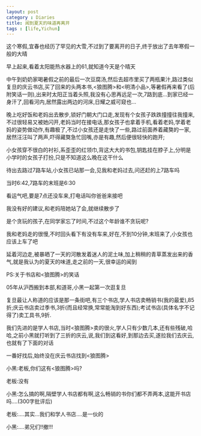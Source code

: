 ```yaml
---
layout: post
category : Diaries
title: 闻到夏天的味道再离开
tags : [life,Yichun]
---
```



这个寒假,宜春也经历了罕见的大雪,不过到了要离开的日子,终于放出了去年寒假一般的大晴
 
早上起来,看着太阳能热水器上的61,就知道今天是个晴天
 
中午到奶奶家喝暑假之前的最后一次豆腐汤,然后去超市里买了两瓶果汁,路过类似复旦的庆云书店,买了回来的头两本书,<狼图腾>和<明清小品>,等暑假再来看了(后附笑话一则),出来时太阳正当着头照,我没有心思再远足一次,7路到底...到家已经一身汗了,回看河内,居然露出两边的河床,日耀之威可窥也...
 
晚上吃好饭和老妈出去散步,锁好门朝大门口走,发现有个女孩子跌跌撞撞往我撞来,不过很轻易又被她闪开,老妈当时在接电话,那女孩子也拿着手机,看着老妈,学着老妈的姿势做动作,有趣极了,不过小女孩还是走快了一些,路过前面养着藏獒的一家,居然汪汪叫了两声,吓得藏獒急忙回嘴,亦是有趣,然后便很轻快的跑开;
 
小女孩穿不很白的衬衫,系歪歪的红领巾,背这大大的书包,钥匙挂在脖子上,分明是小学时的女孩子打扮,只是不知道这么晚在这干什么
 
待出去路过7路车站,小女孩已站那一会,见我和老妈过去,问还赶的上7路车吗
 
当时6:42,7路车的末班是6:30
 
看运气吧,要是7点还没车来,打电话叫你爸爸来接吧
 
我没有好的建议,和老妈陪她站了会,就继续散步了
 
是个贪玩的孩子,在同学家忘了时间,不过这个年龄谁不贪玩呢?
 
我和老妈走的很慢,不时回头看下有没有车来,好在,不到10分钟,末班来了,小女孩也应该上车了吧
 
延着河边走,被暴晒了一天的河散发着迷人的泥土味,加上稍稍的青草蒸发出来的香气,就是我认为的夏天的味道,走之前的一天,很幸运的闻到
 
 
PS:关于书店和<狼图腾>的笑话
 
05年从沪西搬到本部,和道哥,小黑一起第一次逛复旦
 
复旦最让人称道的应该是那一条街吧,有三个书店,学人书店卖畅销书(我的最爱),85折;庆云书店卖过季书,3折(而且经常换,常常能淘到好东西);考试书店(具体名字不记得了)卖工具书,9折.
 
我们先进的是学人书店,当时<狼图腾>卖的很火,学人只有少数几本,还有些残破,哈哈,之前小黑就打听到了三折的庆云,说,我们到这看好,到那边去买,遂拉我们去庆云,也就有了下面的对话
 
一番好找后,始终没在庆云书店找到<狼图腾>

小黑:老板,你们这有<狼图腾>吗?

老板:没有

小黑:怎么搞的啊,隔壁学人书店都有啊,这么畅销的书你们都不弄两本,这能开书店吗....(300字批评后)

老板:....其实...我们和学人书店....是一伙的

小黑:....弟兄们!!撤!!!